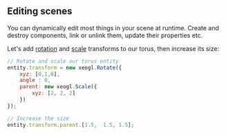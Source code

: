 ## Editing scenes

You can dynamically edit most things in your scene at runtime. Create and destroy components, link or unlink them, update their properties etc.  
  
Let's add [rotation](http://xeogl.org/docs/classes/Rotate.html) and [scale](http://xeogl.org/docs/classes/Scale.html) transforms to our torus, then increase its size:

```js
// Rotate and scale our torus entity
entity.transform = new xeogl.Rotate({
    xyz: [0,1,0],
    angle : 0,
    parent: new xeogl.Scale({
        xyz: [2, 2, 2]
    })
});

// Increase the size
entity.transform.parent.[1.5,  1.5, 1.5]; 
```

  


